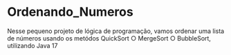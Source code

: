 # Ordenando_Numeros
Nesse pequeno projeto de lógica de programação, vamos ordenar uma lista de números usando os metódos QuickSort ○​ MergeSort ○​ BubbleSort, utilizando Java 17 
